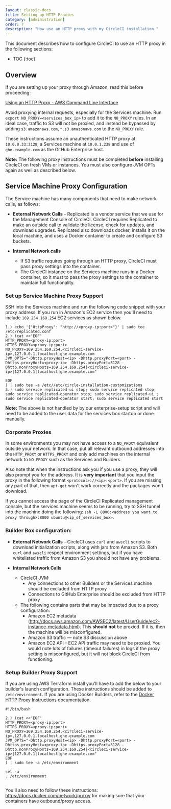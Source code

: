 ```yaml
---
layout: classic-docs
title: Setting up HTTP Proxies
category: [administration]
order: 7
description: "How use an HTTP proxy with my CircleCI installation."
---
```


This document describes how to configure CircleCI to use an HTTP proxy in the following sections:

* TOC
{:toc}

## Overview

If you are setting up your proxy through Amazon, read this before proceeding: 

[Using an HTTP Proxy - AWS Command Line Interface](https://docs.aws.amazon.com/cli/latest/userguide/cli-http-proxy.html)

Avoid proxying internal requests, especially for the Services machine. Run `export NO_PROXY=<services_box_ip>` to add it to the `NO_PROXY` rules. In an ideal case, traffic to S3 will not be proxied, and instead be bypassed by adding `s3.amazonaws.com,*.s3.amazonaws.com` to the `NO_PROXY` rule.

These instructions assume an unauthenticated HTTP proxy at `10.0.0.33:3128`, a Services machine at `10.0.1.238` and use of `ghe.example.com` as the GitHub Enterprise host.

**Note:** The following proxy instructions must be completed **before** installing CircleCI on fresh VMs or instances. You must also configure JVM OPTs again as well as described below.

## Service Machine Proxy Configuration

The Service machine has many components that need to make network calls, as follows:

- **External Network Calls** - Replicated is a vendor service that we use for the Management Console of CircleCI. CircleCI  requires Replicated to make an outside call to validate the license, check for updates, and download upgrades. Replicated also downloads docker, installs it on the local machine, and uses a Docker container to create and configure S3 buckets.
   
- **Internal Network calls**  
  - If S3 traffic requires going through an HTTP proxy, CircleCI must pass proxy settings into the container.
  - The CircleCI instance on the Services machine runs in a Docker container, so it must to pass the proxy settings to the container to maintain full functionality.

### Set up Service Machine Proxy Support

SSH into the Services machine and run the following code snippet with your proxy address. If you run in Amazon's EC2 service then you'll need to include `169.254.169.254` EC2 services as shown below.

```
1.) echo '{"HttpProxy": "http://<proxy-ip:port>"}' | sudo tee  /etc/replicated.conf
2.) (cat <<'EOF'
HTTP_PROXY=<proxy-ip:port>
HTTPS_PROXY=<proxy-ip:port>
NO_PROXY=169.254.169.254,<circleci-service-ip>,127.0.0.1,localhost,ghe.example.com
JVM_OPTS="-Dhttp.proxyHost=<ip> -Dhttp.proxyPort=<port> -Dhttps.proxyHost=<proxy-ip> -Dhttps.proxyPort=3128 -Dhttp.nonProxyHosts=169.254.169.254|<circleci-service-ip>|127.0.0.1|localhost|ghe.example.com"

EOF
) | sudo tee -a /etc//etc/circle-installation-customizations
3.) sudo service replicated-ui stop; sudo service replicated stop; sudo service replicated-operator stop; sudo service replicated-ui ; sudo service replicated-operator start; sudo service replicated start
```

**Note:** The above is not handled by by our enterprise-setup script and will need to be added to the user data for the services box startup or done manually. 

### Corporate Proxies
In some environments you may not have access to a `NO_PROXY` equivalent outside your network. In that case, put all relevant outbound addresses into the `HTTP_PROXY` or `HTTPS_PROXY` and only add machines on the internal network to `NO_PROXY` such as the Services and Builders.  


Also note that when the instructions ask you if you use a proxy, they will also prompt you for the address. It is **very important** that you input the proxy in the following format `<protocol>://<ip>:<port>`. If you are missing any part of that, then `apt-get` won't work correctly and the packages won't download. 

If you cannot access the page of the CircleCI Replicated management console, but the services machine seems to be running, try to SSH tunnel into the machine doing the following: `ssh -L 8800:<address you want to proxy through>:8800 ubuntu@<ip_of_services_box>`. 


### Builder Box configuration:

- **External Network Calls** - CircleCI uses `curl`  and `awscli` scripts to download initialization scripts, along with jars from Amazon S3. Both `curl` and `awscli` respect environment settings, but if you have whitelisted traffic from Amazon S3 you should not have any problems.
  
- **Internal Network Calls** 
  - CircleCI JVM:  
    - Any connections to other Builders or the Services machine should be excluded from HTTP proxy
    - Connections to GitHub Enterprise should be excluded from HTTP proxy
  - The following contains parts that may be impacted due to a proxy configuration:
      - Amazon EC2 metadata (http://docs.aws.amazon.com/AWSEC2/latest/UserGuide/ec2-instance-metadata.html).  This **should not** be proxied.  If it is, then the machine will be misconfigured.
      - Amazon S3 traffic — note S3 discussion above
      - Amazon EC2 API - EC2 API traffic may need to be proxied.  You would note lots of failures (timeout failures) in logs if the proxy setting is misconfigured, but it will not block CircleCI from functioning.

### Setup Builder Proxy Support

If you are using AWS Terraform install you'll have to add the below to your builder's launch configuration. These instructions should be added to `/etc/environment`. If you are using Docker Builders, refer to the [Docker HTTP Proxy Instructions](https://docs.docker.com/engine/admin/systemd/#/http-proxy) documentation.


```
#!/bin/bash

2.) (cat <<'EOF'
HTTP_PROXY=<proxy-ip:port>
HTTPS_PROXY=<proxy-ip:port>
NO_PROXY=169.254.169.254,<circleci-service-ip>,127.0.0.1,localhost,ghe.example.com
JVM_OPTS="-Dhttp.proxyHost=<ip> -Dhttp.proxyPort=<port> -Dhttps.proxyHost=<proxy-ip> -Dhttps.proxyPort=3128 -Dhttp.nonProxyHosts=169.254.169.254|<circleci-service-ip>|127.0.0.1|localhost|ghe.example.com"
EOF
) | sudo tee -a /etc/environment

set -a
. /etc/environment


```

You'll also need to follow these instructions: https://docs.docker.com/network/proxy/ for making sure that your containers have outbound/proxy access. 

